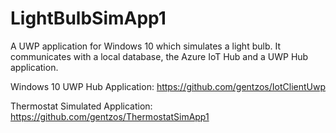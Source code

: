 # LightBulbSimApp1
A UWP application for Windows 10 which simulates a light bulb. It communicates with a local database, the Azure IoT Hub and a UWP Hub application.

Windows 10 UWP Hub Application:
https://github.com/gentzos/IotClientUwp

Thermostat Simulated Application:
https://github.com/gentzos/ThermostatSimApp1

